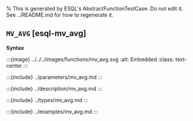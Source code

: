 % This is generated by ESQL's AbstractFunctionTestCase. Do not edit it. See ../README.md for how to regenerate it.

## `MV_AVG` [esql-mv_avg]

**Syntax**

:::{image} ../../../images/functions/mv_avg.svg
:alt: Embedded
:class: text-center
:::


:::{include} ../parameters/mv_avg.md
:::

:::{include} ../description/mv_avg.md
:::

:::{include} ../types/mv_avg.md
:::

:::{include} ../examples/mv_avg.md
:::
